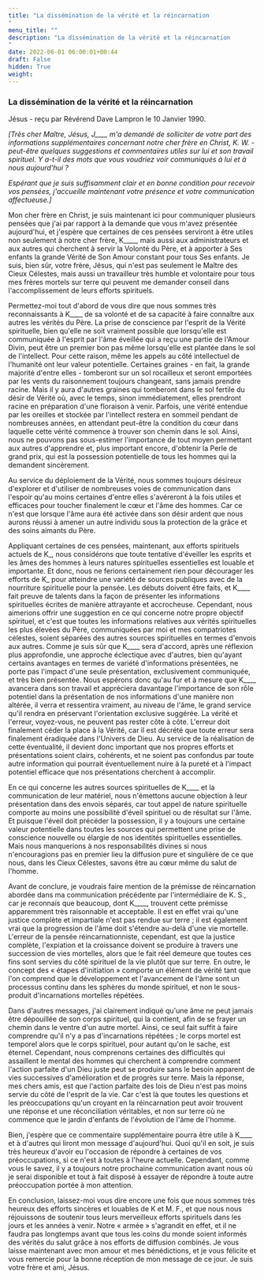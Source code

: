 ```yaml
---
title: "La dissémination de la vérité et la réincarnation
"
menu_title: ""
description: "La dissémination de la vérité et la réincarnation
"
date: 2022-06-01 06:00:01+00:44
draft: False
hidden: True
weight:
---
```

### La dissémination de la vérité et la réincarnation

Jésus - reçu par Révérend Dave Lampron le 10 Janvier 1990.

*[Très cher Maître, Jésus, J____ m'a demandé de solliciter de votre part des informations supplémentaires concernant notre cher frère en Christ, K. W. - peut-être quelques suggestions et commentaires utiles sur lui et son travail spirituel. Y a-t-il des mots que vous voudriez voir communiqués à lui et à nous aujourd'hui ?*

*Espérant que je suis suffisamment clair et en bonne condition pour recevoir vos pensées, j'accueille maintenant votre présence et votre communication affectueuse.]*

Mon cher frère en Christ, je suis maintenant ici pour communiquer plusieurs pensées que j'ai par rapport à la demande que vous m'avez présentée aujourd'hui, et j'espère que certaines de ces pensées serviront à être utiles non seulement à notre cher frère, K____, mais aussi aux administrateurs et aux autres qui cherchent à servir la Volonté du Père, et à apporter à Ses enfants la grande Vérité de Son Amour constant pour tous Ses enfants. Je suis, bien sûr, votre frère, Jésus, qui n'est pas seulement le Maître des Cieux Célestes, mais aussi un travailleur très humble et volontaire pour tous mes frères mortels sur terre qui peuvent me demander conseil dans l'accomplissement de leurs efforts spirituels.

Permettez-moi tout d'abord de vous dire que nous sommes très reconnaissants à K____ de sa volonté et de sa capacité à faire connaître aux autres les vérités du Père. La prise de conscience par l'esprit de la Vérité spirituelle, bien qu'elle ne soit vraiment possible que lorsqu'elle est communiquée à l'esprit par l'âme éveillée qui a reçu une partie de l'Amour Divin, peut être un premier bon pas même lorsqu'elle est plantée dans le sol de l'intellect. Pour cette raison, même les appels au côté intellectuel de l'humanité ont leur valeur potentielle. Certaines graines - en fait, la grande majorité d'entre elles - tomberont sur un sol rocailleux et seront emportées par les vents du raisonnement toujours changeant, sans jamais prendre racine. Mais il y aura d'autres graines qui tomberont dans le sol fertile du désir de Vérité où, avec le temps, sinon immédiatement, elles prendront racine en préparation d'une floraison à venir. Parfois, une vérité entendue par les oreilles et stockée par l'intellect restera en sommeil pendant de nombreuses années, en attendant peut-être la condition du cœur dans laquelle cette vérité commence à trouver son chemin dans le sol. Ainsi, nous ne pouvons pas sous-estimer l'importance de tout moyen permettant aux autres d'apprendre et, plus important encore, d'obtenir la Perle de grand prix, qui est la possession potentielle de tous les hommes qui la demandent sincèrement.

Au service du déploiement de la Vérité, nous sommes toujours désireux d'explorer et d'utiliser de nombreuses voies de communication dans l'espoir qu'au moins certaines d'entre elles s'avéreront à la fois utiles et efficaces pour toucher finalement le cœur et l'âme des hommes. Car ce n'est que lorsque l'âme aura été activée dans son désir ardent que nous aurons réussi à amener un autre individu sous la protection de la grâce et des soins aimants du Père.

Appliquant certaines de ces pensées, maintenant, aux efforts spirituels actuels de K_, nous considérons que toute tentative d'éveiller les esprits et les âmes des hommes à leurs natures spirituelles essentielles est louable et importante. Et donc, nous ne ferions certainement rien pour décourager les efforts de K_ pour atteindre une variété de sources publiques avec de la nourriture spirituelle pour la pensée. Les débuts doivent être faits, et K____ fait preuve de talents dans la façon de présenter les informations spirituelles écrites de manière attrayante et accrocheuse. Cependant, nous aimerions offrir une suggestion en ce qui concerne notre propre objectif spirituel, et c'est que toutes les informations relatives aux vérités spirituelles les plus élevées du Père, communiquées par moi et mes compatriotes célestes, soient séparées des autres sources spirituelles en termes d'envois aux autres. Comme je suis sûr que K____ sera d'accord, après une réflexion plus approfondie, une approche éclectique avec d'autres, bien qu'ayant certains avantages en termes de variété d'informations présentées, ne porte pas l'impact d'une seule présentation, exclusivement communiquée, et très bien présentée. Nous espérons donc qu'au fur et à mesure que K____ avancera dans son travail et appréciera davantage l'importance de son rôle potentiel dans la présentation de nos informations d'une manière non altérée, il verra et ressentira vraiment, au niveau de l'âme, le grand service qu'il rendra en préservant l'orientation exclusive suggérée. La vérité et l'erreur, voyez-vous, ne peuvent pas rester côte à côte. L'erreur doit finalement céder la place à la Vérité, car il est décrété que toute erreur sera finalement éradiquée dans l'Univers de Dieu. Au service de la réalisation de cette éventualité, il devient donc important que nos propres efforts et présentations soient clairs, cohérents, et ne soient pas confondus par toute autre information qui pourrait éventuellement nuire à la pureté et à l'impact potentiel efficace que nos présentations cherchent à accomplir.

En ce qui concerne les autres sources spirituelles de K____ et la communication de leur matériel, nous n'émettons aucune objection à leur présentation dans des envois séparés, car tout appel de nature spirituelle comporte au moins une possibilité d'éveil spirituel ou de résultat sur l'âme. Et puisque l'éveil doit précéder la possession, il y a toujours une certaine valeur potentielle dans toutes les sources qui permettent une prise de conscience nouvelle ou élargie de nos identités spirituelles essentielles. Mais nous manquerions à nos responsabilités divines si nous n'encouragions pas en premier lieu la diffusion pure et singulière de ce que nous, dans les Cieux Célestes, savons être au cœur même du salut de l'homme.

Avant de conclure, je voudrais faire mention de la prémisse de réincarnation abordée dans ma communication précédente par l'intermédiaire de K. S., car je reconnais que beaucoup, dont K____, trouvent cette prémisse apparemment très raisonnable et acceptable. Il est en effet vrai qu'une justice complète et impartiale n'est pas rendue sur terre ; il est également vrai que la progression de l'âme doit s'étendre au-delà d'une vie mortelle. L'erreur de la pensée réincarnationniste, cependant, est que la justice complète, l'expiation et la croissance doivent se produire à travers une succession de vies mortelles, alors que le fait réel demeure que toutes ces fins sont servies du côté spirituel de la vie plutôt que sur terre. En outre, le concept des « étapes d'initiation » comporte un élément de vérité tant que l'on comprend que le développement et l'avancement de l'âme sont un processus continu dans les sphères du monde spirituel, et non le sous-produit d'incarnations mortelles répétées.

Dans d'autres messages, j'ai clairement indiqué qu'une âme ne peut jamais être dépouillée de son corps spirituel, qui la contient, afin de se frayer un chemin dans le ventre d'un autre mortel. Ainsi, ce seul fait suffit à faire comprendre qu'il n'y a pas d'incarnations répétées ; le corps mortel est temporel alors que le corps spirituel, pour autant qu'on le sache, est éternel. Cependant, nous comprenons certaines des difficultés qui assaillent le mental des hommes qui cherchent à comprendre comment l'action parfaite d'un Dieu juste peut se produire sans le besoin apparent de vies successives d'amélioration et de progrès sur terre. Mais la réponse, mes chers amis, est que l'action parfaite des lois de Dieu n'est pas moins servie du côté de l'esprit de la vie. Car c'est là que toutes les questions et les préoccupations qu'un croyant en la réincarnation peut avoir trouvent une réponse et une réconciliation véritables, et non sur terre où ne commence que le jardin d'enfants de l'évolution de l'âme de l'homme.

Bien, j'espère que ce commentaire supplémentaire pourra être utile à K____ et à d'autres qui liront mon message d'aujourd'hui. Quoi qu'il en soit, je suis très heureux d'avoir eu l'occasion de répondre à certaines de vos préoccupations, si ce n'est à toutes à l'heure actuelle. Cependant, comme vous le savez, il y a toujours notre prochaine communication avant nous où je serai disponible et tout à fait disposé à essayer de répondre à toute autre préoccupation portée à mon attention.

En conclusion, laissez-moi vous dire encore une fois que nous sommes très heureux des efforts sincères et louables de K et M. F., et que nous nous réjouissons de soutenir tous leurs merveilleux efforts spirituels dans les jours et les années à venir. Notre « armée » s'agrandit en effet, et il ne faudra pas longtemps avant que tous les coins du monde soient informés des vérités du salut grâce à nos efforts de diffusion combinés. Je vous laisse maintenant avec mon amour et mes bénédictions, et je vous félicite et vous remercie pour la bonne réception de mon message de ce jour. Je suis votre frère et ami, Jésus.
